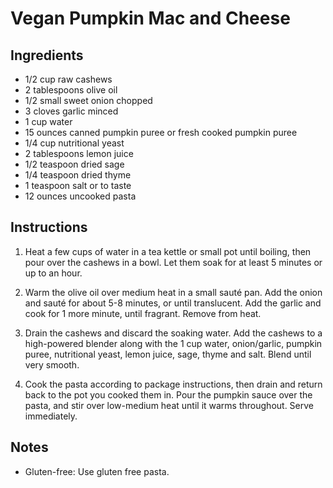 # Vegan Pumpkin Mac and Cheese


## Ingredients

- 1/2 cup raw cashews
- 2 tablespoons olive oil
- 1/2 small sweet onion chopped
- 3 cloves garlic minced
- 1 cup water
- 15 ounces canned pumpkin puree or fresh cooked pumpkin puree
- 1/4 cup nutritional yeast
- 2 tablespoons lemon juice
- 1/2 teaspoon dried sage
- 1/4 teaspoon dried thyme
- 1 teaspoon salt or to taste
- 12 ounces uncooked pasta


## Instructions

1. Heat a few cups of water in a tea kettle or small pot until boiling, then pour over the cashews in a bowl. Let them soak for at least 5 minutes or up to an hour.

2. Warm the olive oil over medium heat in a small sauté pan. Add the onion and sauté for about 5-8 minutes, or until translucent. Add the garlic and cook for 1 more minute, until fragrant. Remove from heat.

3. Drain the cashews and discard the soaking water. Add the cashews to a high-powered blender along with the 1 cup water, onion/garlic, pumpkin puree, nutritional yeast, lemon juice, sage, thyme and salt. Blend until very smooth.

4. Cook the pasta according to package instructions, then drain and return back to the pot you cooked them in. Pour the pumpkin sauce over the pasta, and stir over low-medium heat until it warms throughout. Serve immediately.

## Notes

 - Gluten-free: Use gluten free pasta.
